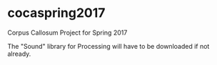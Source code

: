 # cocaspring2017
Corpus Callosum Project for Spring 2017

The "Sound" library for Processing will have to be downloaded if not already.
